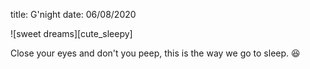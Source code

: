 title: G\'night 
date: 06/08/2020

![sweet dreams][cute_sleepy]

Close your eyes and don\'t you peep, this is the way we go to sleep.
😆

[my_sweet_photo]: {static}/images/cute_sleepy.jpg

